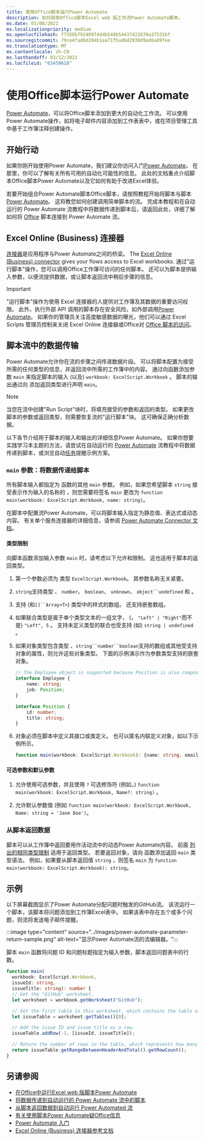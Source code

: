 ```yaml
---
title: 使用Office脚本运行Power Automate
description: 如何获取Office脚本Excel web 版工作流Power Automate脚本。
ms.date: 03/08/2022
ms.localizationpriority: medium
ms.openlocfilehash: f7358b79248974ddb548b54437422670a37531bf
ms.sourcegitcommit: 79ce4fad6d284b1aa71f5ad6d2938d9ad6a09fee
ms.translationtype: MT
ms.contentlocale: zh-CN
ms.lasthandoff: 03/12/2022
ms.locfileid: "63459618"
---
```

# <a name="run-office-scripts-with-power-automate"></a>使用Office脚本运行Power Automate

[Power Automate](https://flow.microsoft.com)，可以将Office脚本添加到更大的自动化工作流。 可以使用Power Automate操作，如将电子邮件内容添加到工作表表中，或在项目管理工具中基于工作簿注释创建操作。

## <a name="get-started"></a>开始行动

如果你刚开始使用Power Automate，我们建议你访问入门[Power Automate](/power-automate/getting-started)。 在那里，你可以了解有关所有可用的自动化可能性的信息。 此处的文档重点介绍脚本Office脚本Power Automate以及它如何有助于改进Excel体验。

若要开始组合Power Automate脚本Office脚本，请按照教程开始将脚本与脚本[Power Automate](../tutorials/excel-power-automate-manual.md)。 这将教您如何创建调用简单脚本的流。 完成本教程和在自动运行的 Power Automate 流教程中将数据传递到脚本后，请返回此处，详细了解如何将 [Office](../tutorials/excel-power-automate-trigger.md) 脚本连接到 Power Automate 流。

## <a name="excel-online-business-connector"></a>Excel Online (Business) 连接器

[连接器](/connectors/connectors)是应用程序与Power Automate之间的桥梁。 The [Excel Online (Business) connector](/connectors/excelonlinebusiness) gives your flows access to Excel workbooks. 通过"运行脚本"操作，您可以调用Office工作簿可访问的任何脚本。 还可以为脚本提供输入参数，以便流提供数据，或让脚本返回流中稍后步骤的信息。

> [!IMPORTANT]
> "运行脚本"操作为使用 Excel 连接器的人提供对工作簿及其数据的重要访问权限。 此外，执行外部 API 调用的脚本存在安全风险，如外部调用[Power Automate](external-calls.md)。 如果你的管理员关注高度敏感数据的曝光，他们可以通过 Excel Scripts 管理员控制来关闭 Excel Online 连接器或Office对 [Office 脚本的访问](/microsoft-365/admin/manage/manage-office-scripts-settings)。

## <a name="data-transfer-in-flows-for-scripts"></a>脚本流中的数据传输

Power Automate允许你在流的步骤之间传递数据片段。 可以将脚本配置为接受所需的任何类型的信息，并返回流中所需的工作簿中的内容。 通过向函数添加参数 `main` 来指定脚本的输入 (以及) `workbook: ExcelScript.Workbook` 。 脚本的输出通过向 添加返回类型进行声明 `main`。

> [!NOTE]
> 当您在流中创建"Run Script"块时，将填充接受的参数和返回的类型。 如果更改脚本的参数或返回类型，则需要恢复流的"运行脚本"块。 这可确保正确分析数据。

以下各节介绍用于脚本的输入和输出的详细信息Power Automate。 如果你想要实践学习本主题的方法，请尝试在自动运行的 [Power Automate](../tutorials/excel-power-automate-trigger.md) 流教程中将数据传递到脚本，或浏览自动[任务](../resources/scenarios/task-reminders.md)提醒示例方案。

### <a name="main-parameters-pass-data-to-a-script"></a>`main` 参数：将数据传递给脚本

所有脚本输入都指定为 函数的其他 `main` 参数。 例如，如果您希望脚本 `string` 接受表示作为输入的名称的 ，则您需要将签名 `main` 更改为 `function main(workbook: ExcelScript.Workbook, name: string)`。

在脚本中配置流Power Automate，可以将脚本输入指定为静态值、表达式或动态内容。 [](/power-automate/use-expressions-in-conditions) 有关单个服务连接器的详细信息，请参阅 [Power Automate Connector 文档](/connectors/)。

#### <a name="type-restrictions"></a>类型限制

向脚本函数添加输入参数 `main` 时，请考虑以下允许和限制。 这也适用于脚本的返回类型。

1. 第一个参数必须为 类型 `ExcelScript.Workbook`。 其参数名称无关紧要。

1. `string`支持类型 、 `number`、 `boolean`、 `unknown`、 `object``undefined` 和 。

1. 支持 (和`[]``Array<T>`) 类型中的样式的数组。 还支持嵌套数组。

1. 如果联合类型是属于单个类型文本的一组文字， (， `"Left" | "Right"`而不是) `"Left", 5` 。 支持未定义类型的联合也受支持 (如) `string | undefined` 。

1. 如果对象类型包含类型 、`string``number``boolean`支持的数组或其他受支持对象的属性，则允许这些对象类型。 下面的示例演示作为参数类型支持的嵌套对象。

    ```TypeScript
    // The Employee object is supported because Position is also composed of supported types.
    interface Employee {
        name: string;
        job: Position;
    }

    interface Position {
        id: number;
        title: string;
    }
    ```

1. 对象必须在脚本中定义其接口或类定义。 也可以匿名内联定义对象，如以下示例所示。

    ```TypeScript
    function main(workbook: ExcelScript.Workbook): {name: string, email: string}
    ```

#### <a name="optional-and-default-parameters"></a>可选参数和默认参数

1. 允许使用可选参数，并且使用 `?` 可选修饰符 (例如，) `function main(workbook: ExcelScript.Workbook, Name?: string)` 。

1. 允许默认参数值 (例如 `function main(workbook: ExcelScript.Workbook, Name: string = 'Jane Doe')`。

### <a name="return-data-from-a-script"></a>从脚本返回数据

脚本可以从工作簿中返回要用作活动流中的动态Power Automate内容。 前面 [列出的相同类型限制](#type-restrictions) 适用于返回类型。 若要返回对象，请向 函数添加返回 `main` 类型语法。 例如，如果要从脚本返回值 `string` ，则签名 `main` 为 `function main(workbook: ExcelScript.Workbook): string`。

## <a name="example"></a>示例

以下屏幕截图显示了Power Automate分配问题时触发的GitHub流。[](https://github.com/) 该流运行一个脚本，该脚本将问题添加到工作簿Excel表中。 如果该表中存在五个或多个问题，则流将发送电子邮件提醒。

:::image type="content" source="../images/power-automate-parameter-return-sample.png" alt-text="显示Power Automate流的流编辑器。":::

脚本 `main` 函数将问题 ID 和问题标题指定为输入参数，脚本返回问题表中的行数。

```TypeScript
function main(
  workbook: ExcelScript.Workbook,
  issueId: string,
  issueTitle: string): number {
  // Get the "GitHub" worksheet.
  let worksheet = workbook.getWorksheet("GitHub");

  // Get the first table in this worksheet, which contains the table of GitHub issues.
  let issueTable = worksheet.getTables()[0];

  // Add the issue ID and issue title as a row.
  issueTable.addRow(-1, [issueId, issueTitle]);

  // Return the number of rows in the table, which represents how many issues are assigned to this user.
  return issueTable.getRangeBetweenHeaderAndTotal().getRowCount();
}
```

## <a name="see-also"></a>另请参阅

- [在Office中运行Excel web 版脚本Power Automate](../tutorials/excel-power-automate-manual.md)
- [将数据传递到自动运行的 Power Automate 流中的脚本](../tutorials/excel-power-automate-trigger.md)
- [从脚本返回数据到自动运行 Power Automated 流](../tutorials/excel-power-automate-returns.md)
- [有关使用脚本Power Automate疑Office信息](../testing/power-automate-troubleshooting.md)
- [Power Automate 入门](/power-automate/getting-started)
- [Excel Online (Business) 连接器参考文档](/connectors/excelonlinebusiness/)
